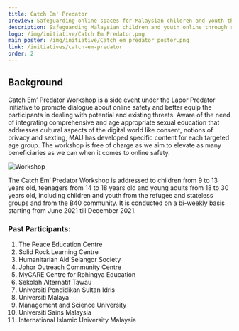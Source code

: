 ```yaml
---
title: Catch Em' Predator
preview: Safeguarding online spaces for Malaysian children and youth through rights-based advocacy.
description: Safeguarding Malaysian children and youth online through rights advocacy
logo: /img/initiative/Catch Em Predator.png
main_poster: /img/initiative/Catch_em_predator_poster.png
link: /initiatives/catch-em-predator
order: 2
---
```



## Background

Catch Em’ Predator Workshop is a side event under the <nuxt-link to="/lapor-predatory">Lapor Predator initiative</nuxt-link> to promote dialogue about online safety and better equip the participants in dealing with potential and existing threats. Aware of the need of integrating comprehensive and age appropriate sexual education that addresses cultural aspects of the digital world like consent, notions of privacy and sexting, MAU has developed specific content for each targeted age group. The workshop is free of charge as we aim to elevate as many beneficiaries as we can when it comes to online safety.

![Workshop](/img/initiative/Our_Initiatives_CEP.png)

The Catch Em’ Predator Workshop is addressed to children from 9 to 13 years old, teenagers from 14 to 18 years old and young adults from 18 to 30 years old, including children and youth from the refugee and stateless groups and from the B40 community. It is conducted on a bi-weekly basis starting from June 2021 till December 2021.

### Past Participants:

1. The Peace Education Centre
2. Solid Rock Learning Centre
3. Humanitarian Aid Selangor Society
4. Johor Outreach Community Centre
5. MyCARE Centre for Rohingya Education
6. Sekolah Alternatif Tawau
7. Universiti Pendidikan Sultan Idris
8. Universiti Malaya
9. Management and Science University
10. Universiti Sains Malaysia
11. International Islamic University Malaysia
